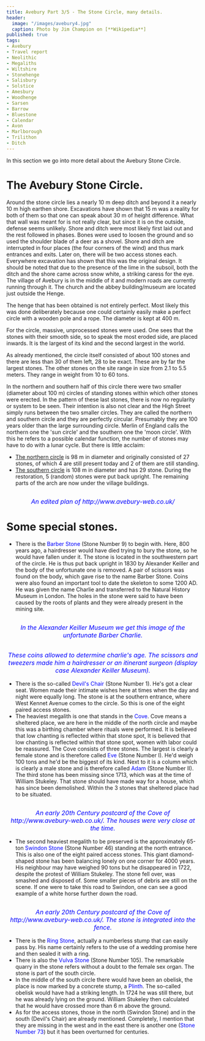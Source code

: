 ```yaml
---
title: Avebury Part 3/5 - The Stone Circle, many details.
header:
  image: "/images/avebury4.jpg"
  caption: Photo by Jim Champion on [**Wikipedia**]
published: true
tags:
- Avebury
- Travel report
- Neolithic
- Megaliths
- Wiltshire
- Stonehenge
- Salisbury
- Solstice
- Amesbury
- Woodhenge
- Sarsen
- Barrow
- Bluestone
- Calendar
- Avon
- Marlborough
- Trilithon
- Ditch
---
```


In this section we go into more detail about the Avebury Stone Circle.

# The Avebury Stone Circle.
Around the stone circle lies a nearly 10 m deep ditch and beyond it a nearly 10 m high earthen shore. Excavations have shown that 15 m was a reality for both of them so that one can speak about 30 m of height difference. What that wall was meant for is not really clear, but since it is on the outside, defense seems unlikely. Shore and ditch were most likely first laid out and the rest followed in phases. Bones were used to loosen the ground and so used the shoulder blade of a deer as a shovel. Shore and ditch are interrupted in four places (the four corners of the wind) and thus mark entrances and exits. Later on, there will be two access stones each. Everywhere excavation has shown that this was the original design. It should be noted that due to the presence of the lime in the subsoil, both the ditch and the shore came across snow white, a striking caress for the eye. The village of Avebury is in the middle of it and modern roads are currently running through it. The church and the abbey building/museum are located just outside the Henge.

The henge that has been obtained is not entirely perfect. Most likely this was done deliberately because one could certainly easily make a perfect circle with a wooden pole and a rope. The diameter is kept at 400 m. 

For the circle, massive, unprocessed stones were used. One sees that the stones with their smooth side, so to speak the most eroded side, are placed inwards. It is the largest of its kind and the second largest in the world.

As already mentioned, the circle itself consisted of about 100 stones and there are less than 30 of them left, 28 to be exact. These are by far the largest stones. The other stones on the site range in size from 2.1 to 5.5 meters. They range in weight from 10 to 60 tons. 

In the northern and southern half of this circle there were two smaller (diameter about 100 m) circles of standing stones within which other stones were erected. In the pattern of these last stones, there is now no regularity or system to be seen. Their intention is also not clear and the High Street simply runs between the two smaller circles. They are called the northern and southern circle and they are perfectly circular. Presumably they are 100 years older than the large surrounding circle. Merlin of England calls the northern one the 'sun circle' and the southern one the 'moon circle'. With this he refers to a possible calendar function, the number of stones may have to do with a lunar cycle. But there is little acclaim:
* <u>The northern circle</u> is 98 m in diameter and originally consisted of 27 stones, of which 4 are still present today and 2 of them are still standing. 
* <u>The southern circle</u> is 108 m in diameter and has 29 stone. During the restoration, 5 (random) stones were put back upright. The remaining parts of the arch are now under the village buildings.

<div align="center"><img src="/images/Avebury cirkel bewerkt.jpg" alt="" width="" height=""></div>

<p style="text-align: center; font-size: 12pt;"><span style="color: blue;"><i>An edited plan of http://www.avebury-web.co.uk/</i></span></p>

# Some special stones.
* There is the <span style="color: blue;">Barber Stone</span> (Stone Number 9) to begin with. Here, 800 years ago, a hairdresser would have died trying to bury the stone, so he would have fallen under it. The stone is located in the southwestern part of the circle. He is thus put back upright in 1830 by Alexander Keiller and the body of the unfortunate one is removed. A pair of scissors was found on the body, which gave rise to the name Barber Stone. Coins were also found an important tool to date the skeleton to some 1200 AD. He was given the name Charlie and transferred to the Natural History Museum in London. The holes in the stone were said to have been caused by the roots of plants and they were already present in the mining site. 

<div align="center"><img src="/images/Avebury Charlie.jpg" alt="" width="" height=""></div>

<p style="text-align: center; font-size: 12pt;"><span style="color: blue;"><i>In the Alexander Keiller Museum we get this image of the unfortunate Barber Charlie.</i></span></p>

<div align="center"><img src="/images/Charlie geldstukken.jpg" alt="" width="" height=""></div> 

<div align="center"><img src="/images/Charlie schaar.jpg" alt="" width="" height=""></div>

<p style="text-align: center; font-size: 12pt;"><span style="color: blue;"><i>These coins allowed to determine charlie's age. The scissors and tweezers made him a hairdresser or an itinerant surgeon (display case Alexander Keiller Museum).</i></span></p>

* There is the so-called <span style="color: blue;">Devil's Chair</span> (Stone Number 1). He's got a clear seat. Women made their intimate wishes here at times when the day and night were equally long. The stone is at the southern entrance, where West Kennet Avenue comes to the circle. So this is one of the eight paired access stones.
* The heaviest megalith is one that stands in the <span style="color: blue;">Cove</span>. Cove means a sheltered place, we are here in the middle of the north circle and maybe this was a birthing chamber where  rituals were performed. It is believed that low chanting is reflected within that stone spot, It is believed that low chanting is reflected within that stone spot, women with labor could be reassured. The Cove consists of three stones. The largest is clearly a female stone and is therefore called <span style="color: blue;">Eve</span> (Stone Number I). He'd weigh 100 tons and he'd be the biggest of its kind. Next to it is a column which is clearly a male stone and is therefore called <span style="color: blue;">Adam</span> (Stone Number II). The third stone has been missing since 1713, which was at the time of William Stukeley. That stone should have made way for a house, which has since been demolished. Within the 3 stones that sheltered place had to be situated.

<div align="center"><img src="/images/Cove.jpg" alt="" width="" height=""></div>

<p style="text-align: center; font-size: 12pt;"><span style="color: blue;"><i>An early 20th Century postcard of the Cove of http://www.avebury-web.co.uk/. The houses were very close at the time.</i></span></p>

* The second heaviest megalith to be preserved is the approximately 65-ton <span style="color: blue;">Swindon Stone</span> (Stone Number 46) standing at the north entrance. This is also one of the eight paired access stones. This giant diamond-shaped stone has been balancing lonely on one corner for 4000 years. His neighbour may have weighed 90 tons but he disappeared in 1722, despite the protest of William Stukeley. The stone fell over, was smashed and disposed of. Some smaller pieces of debris are still on the scene. If one were to take this road to Swindon, one can see a good example of a white horse further down the road.

<div align="center"><img src="/images/Swindon.jpg" alt="" width="" height=""></div>

<p style="text-align: center; font-size: 12pt;"><span style="color: blue;"><i>An early 20th Century postcard of the Cove of http://www.avebury-web.co.uk/. The stone is integrated into the fence.</i></span></p>

* There is the <span style="color: blue;">Ring Stone</span>, actually a numberless stump that can easily pass by. His name certainly refers to the use of a wedding promise here and then sealed it with a ring.
* There is also the <span style="color: blue;">Vulva Stone</span> (Stone Number 105). The remarkable quarry in the stone refers without a doubt to the female sex organ. The stone is part of the south circle. 
* In the middle of the south circle there would have been an obelisk, the place is now marked by a concrete stump, a <span style="color: blue;">Plinth</span>. The so-called obelisk would have had a striking length. In 1724 he was still there, but he was already lying on the ground. William Stukeley then calculated that he would have crossed more than 6 m above the ground.
* As for the access stones, those in the north (Swindon Stone) and in the south (Devil's Chair) are already mentioned. Completely, I mention that they are missing in the west and in the east there is another one (<span style="color: blue;">Stone Number 73</span>) but it has been overturned for centuries.
